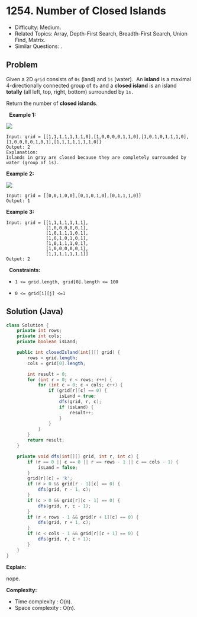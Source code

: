 # 1254. Number of Closed Islands

- Difficulty: Medium.
- Related Topics: Array, Depth-First Search, Breadth-First Search, Union Find, Matrix.
- Similar Questions: .

## Problem

Given a 2D ```grid``` consists of ```0s``` (land) and ```1s``` (water).  An **island** is a maximal 4-directionally connected group of ```0s``` and a **closed island** is an island **totally** (all left, top, right, bottom) surrounded by ```1s.```

Return the number of **closed islands**.

 
**Example 1:**


![](https://assets.leetcode.com/uploads/2019/10/31/sample_3_1610.png)


```
Input: grid = [[1,1,1,1,1,1,1,0],[1,0,0,0,0,1,1,0],[1,0,1,0,1,1,1,0],[1,0,0,0,0,1,0,1],[1,1,1,1,1,1,1,0]]
Output: 2
Explanation: 
Islands in gray are closed because they are completely surrounded by water (group of 1s).
```

**Example 2:**


![](https://assets.leetcode.com/uploads/2019/10/31/sample_4_1610.png)


```
Input: grid = [[0,0,1,0,0],[0,1,0,1,0],[0,1,1,1,0]]
Output: 1
```

**Example 3:**

```
Input: grid = [[1,1,1,1,1,1,1],
               [1,0,0,0,0,0,1],
               [1,0,1,1,1,0,1],
               [1,0,1,0,1,0,1],
               [1,0,1,1,1,0,1],
               [1,0,0,0,0,0,1],
               [1,1,1,1,1,1,1]]
Output: 2
```

 
**Constraints:**


	
- ```1 <= grid.length, grid[0].length <= 100```
	
- ```0 <= grid[i][j] <=1```



## Solution (Java)

```java
class Solution {
    private int rows;
    private int cols;
    private boolean isLand;

    public int closedIsland(int[][] grid) {
        rows = grid.length;
        cols = grid[0].length;

        int result = 0;
        for (int r = 0; r < rows; r++) {
            for (int c = 0; c < cols; c++) {
                if (grid[r][c] == 0) {
                    isLand = true;
                    dfs(grid, r, c);
                    if (isLand) {
                        result++;
                    }
                }
            }
        }
        return result;
    }

    private void dfs(int[][] grid, int r, int c) {
        if (r == 0 || c == 0 || r == rows - 1 || c == cols - 1) {
            isLand = false;
        }
        grid[r][c] = 'k';
        if (r > 0 && grid[r - 1][c] == 0) {
            dfs(grid, r - 1, c);
        }
        if (c > 0 && grid[r][c - 1] == 0) {
            dfs(grid, r, c - 1);
        }
        if (r < rows - 1 && grid[r + 1][c] == 0) {
            dfs(grid, r + 1, c);
        }
        if (c < cols - 1 && grid[r][c + 1] == 0) {
            dfs(grid, r, c + 1);
        }
    }
}
```

**Explain:**

nope.

**Complexity:**

* Time complexity : O(n).
* Space complexity : O(n).
